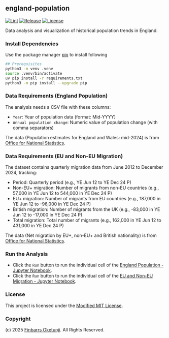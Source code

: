 ## england-population

[![Lint](https://github.com/0xnu/england-population/actions/workflows/lint.yaml/badge.svg)](https://github.com/0xnu/england-population/actions/workflows/lint.yaml)
[![Release](https://img.shields.io/github/release/0xnu/england-population.svg)](https://github.com/0xnu/england-population/releases/latest)
[![License](https://img.shields.io/badge/License-Modified_MIT-f5de53?&color=f5de53)](/LICENSE)

Data analysis and visualization of historical population trends in England.

### Install Dependencies

Use the package manager [pip](https://pip.pypa.io/en/stable/) to install following

```sh
## Prerequisites
python3 -m venv .venv
source .venv/bin/activate
uv pip install -r requirements.txt
python3 -m pip install --upgrade pip
```

### Data Requirements (England Population)

The analysis needs a CSV file with these columns:

+ `Year`: Year of population data (format: Mid-YYYY)
+ `Annual population change`: Numeric value of population change (with comma separators)

The data (Population estimates for England and Wales: mid-2024) is from [Office for National Statistics](https://www.ons.gov.uk/peoplepopulationandcommunity/populationandmigration/populationestimates/bulletins/populationestimatesforenglandandwales/mid2024).

### Data Requirements (EU and Non-EU Migration)

The dataset contains quarterly migration data from June 2012 to December 2024, tracking:

- Period: Quarterly period (e.g., YE Jun 12 to YE Dec 24 P)
- Non-EU+ migration: Number of migrants from non-EU countries (e.g., 57,000 in YE Jun 12 to 544,000 in YE Dec 24 P)
- EU+ migration: Number of migrants from EU countries (e.g., 187,000 in YE Jun 12 to -96,000 in YE Dec 24 P)
- British migration: Number of migrants from the UK (e.g., -83,000 in YE Jun 12 to -17,000 in YE Dec 24 P)
- Total migration: Total number of migrants (e.g., 162,000 in YE Jun 12 to 431,000 in YE Dec 24 P)

The data (Net migration by EU+, non-EU+ and British nationality) is from [Office for National Statistics](https://www.ons.gov.uk/peoplepopulationandcommunity/populationandmigration/internationalmigration/bulletins/longterminternationalmigrationprovisional/yearendingdecember2024#long-term-net-migration).

### Run the Analysis

+ Click the `Run` button to run the individual cell of the [England Population - Jupyter Notebook](./england_population_change.ipynb).
+ Click the `Run` button to run the individual cell of the [EU and Non-EU Migration - Jupyter Notebook](./england_eu_noneu.ipynb).

### License

This project is licensed under the [Modified MIT License](./LICENSE).

### Copyright

(c) 2025 [Finbarrs Oketunji](https://finbarrs.eu). All Rights Reserved.
